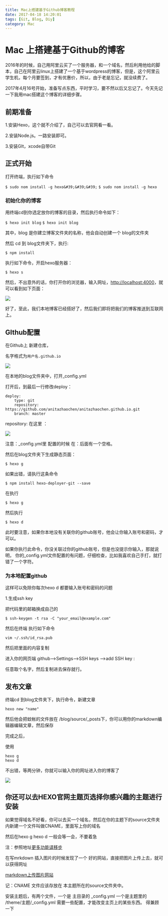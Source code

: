 ```yaml
---
title: Mac上搭建基于Github博客教程
date: 2017-04-18 14:20:01
tags: [Git, Blog, Diy]
category: Mac
---
```


# Mac 上搭建基于Github的博客




2016年的时候，自己用阿里云买了一个服务器，和一个域名，然后利用他给的脚本，自己在阿里云linux上搭建了一个基于wordpress的博客，但是，这个阿里云学生机，每个月要签到，才有优惠价，所以，由于老是忘记，就没续费了。

2017年4月16号开始，准备写点东西，平时学习，要不然以后又忘记了。今天先记一下我用mac搭建这个博客的详细步骤。

<!-- more -->


## 前期准备

1.安装Hexo，这个就不介绍了，自己可以去官网看一看。

2.安装Node.js。一路安装即可。

3.安装GIt，xcode自带Git

## 正式开始

打开终端，执行如下命令

`$ sudo nom install -g hexo&#39;&#39;&#39;`
`$ sudo nom install -g hexo`

 

### 初始化你的博客

用终端cd到你选定放你的博客的目录，然后执行命令如下：

`$ hexo init blog`
`$ hexo init blog`

其中，blog 是你建立博客文件夹的名称，他会自动创建一个 blog的文件夹

然后 cd 到 blog文件夹下，执行:

~~~$ npm install~~~
$ npm install
~~~

执行如下命令，开启hexo服务器：

~~~ $ hexo s~~~
$ hexo s
~~~

然后，不出意外的话，你打开你的浏览器，输入网址，[http://localhost:4000](http://0.0.0.0:4000/)，就可以看到如下页面：

![](http://image.gonghonglou.com/firstblog/hexo4000.png)

好了，至此，我们本地博客已经搭好了，然后我们即将把我们的博客推送到互联网上。

## GIthub配置



在Github上 新建仓库，

名字格式为```用户名.github.io```

![](http://i1.piimg.com/567571/a38acf382c0ef74a.png)

在本地的blog文件夹中，打开_config.yml

打开后，到最后一行修改deploy：

~~~~~~
deploy:
	type: git
	repository: https://github.com/anitazhaochen/anitazhaochen.github.io.git
    branch: master

~~~~~~

repository: 在这里 ：

![](http://i2.muimg.com/567571/3e01235fadb57f2d.png)

注意：_config.yml里 配置的时候 在：后面有一个空格。



然后在blog文件夹下生成静态页面：

~~~~~~
$ hexo g
~~~~~~

如果出错，请执行这条命令

~~~~~~
$ npm install hexo-deployer-git --save   
~~~~~~

在执行 

~~~~~~
$ hexo g
~~~~~~

然后执行

~~~~~~
$ hexo d
~~~~~~

此时要注意，如果你本地没有关联你的github账号，他会让你输入账号和密码，才可以。

如果你执行此命令，你没关联过你的github账号，但是也没提示你输入，那就说明， 你的_config.yml文件配置的有问题，仔细检查，比如我喜欢自己手打，就打错了一个字符。



### 为本地配置github

这样可以免除你每次hexo d 都要输入账号和密码的问题

1.生成ssh key

把代码里的邮箱换成自己的

~~~~~~
$ ssh-keygen -t rsa -C "your_email@example.com"

~~~~~~

然后在终端 执行如下命令

~~~~~~
vim ~/.ssh/id_rsa.pub
~~~~~~

然后把里面的内容复制

进入你的网页端 github—>Settings—>SSH keys —>add SSH key :

任意取个名字，然后复制进去保存就行。



## 发布文章



终端cd 到blog文件夹下，执行命令，新建文章

~~~~~~
hexo new "name"
~~~~~~

然后他会把蚊帐的文件放在 /blog/source/_posts下，你可以用你的markdown编辑器编辑文章，然后保存



完成之后，

使用

~~~~~~
hexo g
hexo d
~~~~~~

不出错，等两分钟，你就可以输入你的网址进入你的博客了

![](http://i1.piimg.com/567571/eddd54863c6567e9.jpg)

## 你还可以去HEXO官网主题页选择你感兴趣的主题进行安装



如果觉得域名不好看，你可以去买一个域名，然后在你的主题下的source文件夹内新建一个文件叫做CNAME，里面写上你的域名

然后在hexo g  hexo d  一般会等一会，不要着急

注：参照地址[更多功能请移步](http://gonghonglou.com/2016/02/03/firstblog/) 



在写mrkdown 插入图片的时候发现了一个 好的网站，直接把图片上传上去，就可以获得网址

[markdown上传图片网站](http://jiantuku.com/#/)

记：CNAME 文件应该存放在 本主题所在的source文件夹中。

安装主题后，有两个文件，一个是 主目录的 _config.yml 一个是主题里的 /theme/主题/_config.yml   需要一些配置，才能改变主页上的某些东西。 得兼顾一下


